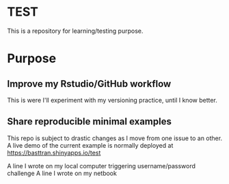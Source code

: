 # TEST
This is a repository for learning/testing purpose.

Purpose
=======================

Improve my Rstudio/GitHub workflow
----------------------------------
This is were I'll experiment with my versioning practice, until I know better.

Share reproducible minimal examples
-----------------------------------
This repo is subject to drastic changes as I move from one issue to an other.
A live demo of the current example is normally deployed at https://basttran.shinyapps.io/test



A line I wrote on my local computer
triggering username/password challenge
A line I wrote on my netbook
